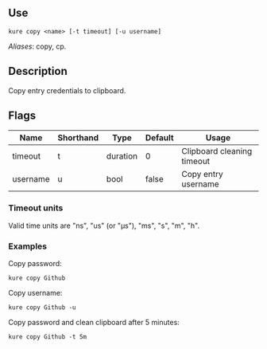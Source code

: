 ## Use

`kure copy <name> [-t timeout] [-u username]`

*Aliases*: copy, cp.

## Description

Copy entry credentials to clipboard.

## Flags

|  Name     | Shorthand |     Type      |    Default    |            Usage             |
|-----------|-----------|---------------|---------------|------------------------------|
| timeout   | t         | duration      | 0             | Clipboard cleaning timeout   |
| username  | u         | bool          | false         | Copy entry username          |

### Timeout units

Valid time units are "ns", "us" (or "µs"), "ms", "s", "m", "h".

### Examples

Copy password:
```
kure copy Github
```

Copy username:
```
kure copy Github -u
```

Copy password and clean clipboard after 5 minutes:
```
kure copy Github -t 5m
```
